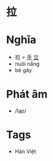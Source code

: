 # 拉

# Nghĩa
* 拉 = [手](手.md) [立](立.md)
* nuôi nấng
* bẻ gãy

# Phát âm
* /lạp/

# Tags
* Hán Việt

<script>window.HANZI_FIELD='拉';</script>
